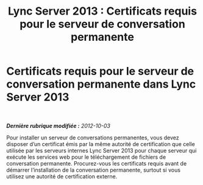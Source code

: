 ﻿---
title: 'Lync Server 2013 : Certificats requis pour le serveur de conversation permanente'
TOCTitle: Certificats requis pour le serveur de conversation permanente
ms:assetid: eff58baf-b918-4dfa-b01d-e1aec436b4fd
ms:mtpsurl: https://technet.microsoft.com/fr-fr/library/Gg412990(v=OCS.15)
ms:contentKeyID: 49299278
ms.date: 05/20/2016
mtps_version: v=OCS.15
ms.translationtype: HT
---

# Certificats requis pour le serveur de conversation permanente dans Lync Server 2013

 

_**Dernière rubrique modifiée :** 2012-10-03_

Pour installer un serveur de conversations permanentes, vous devez disposer d’un certificat émis par la même autorité de certification que celle utilisée par les serveurs internes Lync Server 2013 pour chaque serveur qui exécute les services web pour le téléchargement de fichiers de conversation permanente. Procurez-vous les certificats requis avant de démarrer l’installation de la conversation permanente, surtout si vous utilisez une autorité de certification externe.

